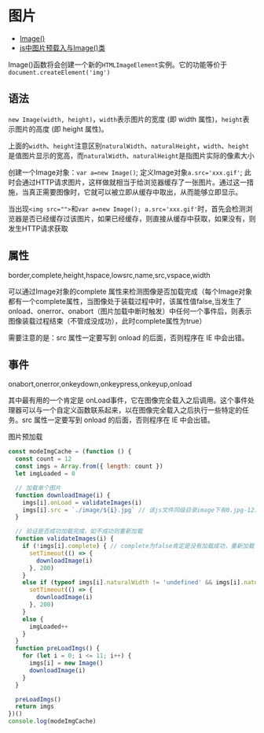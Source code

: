 # 图片

- [Image()](https://developer.mozilla.org/zh-CN/docs/Web/API/HTMLImageElement/Image)
- [js中图片预载入与Image()类](https://www.jianshu.com/p/43172f40347b)

Image()函数将会创建一个新的`HTMLImageElement`实例。它的功能等价于`document.createElement('img')`

## 语法

`new Image(width, height)`，`width`表示图片的宽度 (即 width 属性)，`height`表示图片的高度 (即 height 属性)。

上面的`width`、`height`注意区别`naturalWidth`、`naturalHeight`，`width`、`height`是值图片显示的宽高，而`naturalWidth`、`naturalHeight`是指图片实际的像素大小

创建一个Image对象：`var a=new Image()`; 定义Image对象`a.src='xxx.gif'`; 此时会通过HTTP请求图片，这样做就相当于给浏览器缓存了一张图片。通过这一措施，当真正需要图像时，它就可以被立即从缓存中取出，从而能够立即显示。

当出现`<img src="">`和`var a=new Image(); a.src='xxx.gif'`时，首先会检测浏览器是否已经缓存过该图片，如果已经缓存，则直接从缓存中获取，如果没有，则发生HTTP请求获取

## 属性

border,complete,height,hspace,lowsrc,name,src,vspace,width

可以通过Image对象的complete 属性来检测图像是否加载完成（每个Image对象都有一个complete属性，当图像处于装载过程中时，该属性值false,当发生了onload、onerror、onabort（图片加载中断时触发）中任何一个事件后，则表示图像装载过程结束（不管成没成功），此时complete属性为true）

需要注意的是：src 属性一定要写到 onload 的后面，否则程序在 IE 中会出错。

## 事件

onabort,onerror,onkeydown,onkeypress,onkeyup,onload

其中最有用的一个肯定是 onLoad事件，它在图像完全载入之后调用。这个事件处理器可以与一个自定义函数联系起来，以在图像完全载入之后执行一些特定的任务。src 属性一定要写到 onload 的后面，否则程序在 IE 中会出错。

图片预加载

```js
const modeImgCache = (function () {
  const count = 12
  const imgs = Array.from({ length: count })
  let imgLoaded = 0

  // 加载单个图片
  function downloadImage(i) {
    imgs[i].onLoad = validateImages(i)
    imgs[i].src = `./image/${i}.jpg` // 该js文件同级目录image下有0.jpg-12.jpg图片
  }

  // 验证是否成功加载完成，如不成功则重新加载
  function validateImages(i) {
    if (!imgs[i].complete) { // complete为false肯定是没有加载成功，重新加载
      setTimeout(() => {
        downloadImage(i)
      }, 200)
    }
    else if (typeof imgs[i].naturalWidth != 'undefined' && imgs[i].naturalWidth == 0) { // onerror和onabort时，虽然complete为true，但也没有加载成功，重新加载
      setTimeout(() => {
        downloadImage(i)
      }, 200)
    }
    else {
      imgLoaded++
    }
  }
  function preLoadImgs() {
    for (let i = 0; i <= 11; i++) {
      imgs[i] = new Image()
      downloadImage(i)
    }
  }

  preLoadImgs()
  return imgs
})()
console.log(modeImgCache)
```
